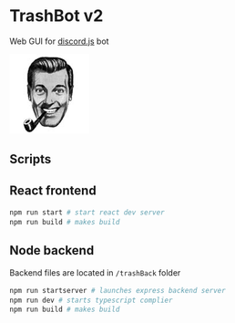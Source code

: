 # TrashBot v2

Web GUI for [discord.js](https://discord.js.org/) bot

![logo](./public/img/logo.jpg)

## Scripts

## React frontend

```sh
npm run start # start react dev server
npm run build # makes build
```

## Node backend

Backend files are located in `/trashBack` folder

```sh
npm run startserver # launches express backend server
npm run dev # starts typescript complier
npm run build # makes build 
```